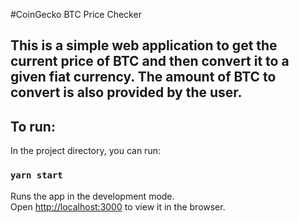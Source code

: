 #CoinGecko BTC Price Checker

## This is a simple web application to get the current price of BTC and then convert it to a given fiat currency. The amount of BTC to convert is also provided by the user.

## To run:

In the project directory, you can run:

### `yarn start`

Runs the app in the development mode.\
Open [http://localhost:3000](http://localhost:3000) to view it in the browser.
